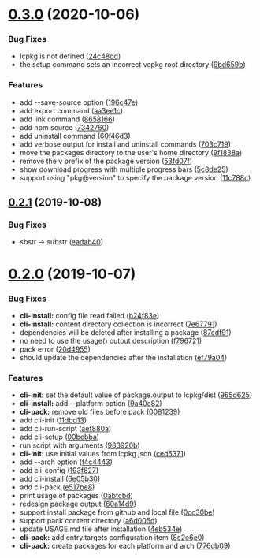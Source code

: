 # [0.3.0](https://github.com/lc-soft/lcpkg/compare/v0.2.1...v0.3.0) (2020-10-06)


### Bug Fixes

* lcpkg is not defined ([24c48dd](https://github.com/lc-soft/lcpkg/commit/24c48ddac3640d9219ff453de6990d976ea05286))
* the setup command sets an incorrect vcpkg root directory ([9bd659b](https://github.com/lc-soft/lcpkg/commit/9bd659bedd151e64369299974c0ac29b90149241))


### Features

* add --save-source option ([196c47e](https://github.com/lc-soft/lcpkg/commit/196c47e1b07594d49118ba009799a3ea2a369076))
* add export command ([aa3ee1c](https://github.com/lc-soft/lcpkg/commit/aa3ee1c25c204e8410c8b85d3477a205cc87e149))
* add link command ([8658166](https://github.com/lc-soft/lcpkg/commit/8658166a1bfddedbbf2e47f13521d50ae00d0452))
* add npm source ([7342760](https://github.com/lc-soft/lcpkg/commit/7342760a826f6aaf34b38fb0861d90e31d61c5a7))
* add uninstall command ([60f46d3](https://github.com/lc-soft/lcpkg/commit/60f46d3c2011a46e5969c92c653fcf5c715c0f3e))
* add verbose output for install and uninstall commands ([703c719](https://github.com/lc-soft/lcpkg/commit/703c719bddd09931210a7952cdf7a5529662c920))
* move the packages directory to the user's home directory ([9f1838a](https://github.com/lc-soft/lcpkg/commit/9f1838aab2fbb312c896b325e9aa5699a73df269))
* remove the v prefix of the package version ([53fd07f](https://github.com/lc-soft/lcpkg/commit/53fd07fd7db3fbd9240c71a9053836ac310b51de))
* show download progress with multiple progress bars ([5c8de25](https://github.com/lc-soft/lcpkg/commit/5c8de253e4842a22907c86df49fb8bbea1303075))
* support using "pkg@version" to specify the package version ([11c788c](https://github.com/lc-soft/lcpkg/commit/11c788c2b8f731c8cbb5d5ff473a1a337bdc9c08))



## [0.2.1](https://github.com/lc-soft/lcpkg/compare/v0.2.0...v0.2.1) (2019-10-08)


### Bug Fixes

* sbstr -> substr ([eadab40](https://github.com/lc-soft/lcpkg/commit/eadab40d78e0286e5d662940602b54ac602ddf54))



# [0.2.0](https://github.com/lc-soft/lcpkg/compare/6e05b30564f3323f4236891ce2dd80ab5b858dca...v0.2.0) (2019-10-07)


### Bug Fixes

* **cli-install:** config file read failed ([b24f83e](https://github.com/lc-soft/lcpkg/commit/b24f83ea2bda95d5458c5a7e61ba8c43c7011ac2))
* **cli-install:** content directory collection is incorrect ([7e67791](https://github.com/lc-soft/lcpkg/commit/7e67791534297f9a02d05eb442028e0f8d0c8bf6))
* dependencies will be deleted after installing a package ([87cdf91](https://github.com/lc-soft/lcpkg/commit/87cdf910869c2e7efa3e1bb2eda04b47ca8199c8))
* no need to use the usage() output description ([f796721](https://github.com/lc-soft/lcpkg/commit/f796721e8c7b6fc261fc2e0933fc2b1c7a62387d))
* pack error ([20d4955](https://github.com/lc-soft/lcpkg/commit/20d495572d2d7074665fa2e3d111a34d540fcdd7))
* should update the dependencies after the installation ([ef79a04](https://github.com/lc-soft/lcpkg/commit/ef79a04ba1b43c48889985ee7a28c126262a3120))


### Features

* **cli-init:** set the default value of package.output to lcpkg/dist ([965d625](https://github.com/lc-soft/lcpkg/commit/965d62532dc8a516c7d0e7a408eb8cc2a43ab4ac))
* **cli-install:** add --platform option ([9a40c82](https://github.com/lc-soft/lcpkg/commit/9a40c82ed543ac4f6a03fbb11561675a94c9f8b6))
* **cli-pack:** remove old files before pack ([0081239](https://github.com/lc-soft/lcpkg/commit/008123989cd33aa8555bac54e348e4a489992c4f))
* add cli-init ([11dbd13](https://github.com/lc-soft/lcpkg/commit/11dbd138e795d908d5a0dd48969830bf2da8b2ec))
* add cli-run-script ([aef880a](https://github.com/lc-soft/lcpkg/commit/aef880a795ea30d9c8c59a95d7483b8cdadae193))
* add cli-setup ([00bebba](https://github.com/lc-soft/lcpkg/commit/00bebbaae1d086e09f1c96da8602f4f610fded0d))
* run script with arguments ([983920b](https://github.com/lc-soft/lcpkg/commit/983920b42ffe921afd2d36081cacea3341d2cba7))
* **cli-init:** use initial values from lcpkg.json ([ced5371](https://github.com/lc-soft/lcpkg/commit/ced53719910a1e94f9c608462f5a74ddcfb33faf))
* add --arch option ([f4c4443](https://github.com/lc-soft/lcpkg/commit/f4c444322d84b30be835b0f10b1c8242139b3a53))
* add cli-config ([193f827](https://github.com/lc-soft/lcpkg/commit/193f827b08361ac391ee7ed9ac3d4404cea3875d))
* add cli-install ([6e05b30](https://github.com/lc-soft/lcpkg/commit/6e05b30564f3323f4236891ce2dd80ab5b858dca))
* add cli-pack ([e517be8](https://github.com/lc-soft/lcpkg/commit/e517be80e5258d1cb3216d13f9e0af25457c64d8))
* print usage of packages ([0abfcbd](https://github.com/lc-soft/lcpkg/commit/0abfcbdc71f7ce8f54e4a7f83e25db6b9a3b899a))
* redesign package output ([60a14d9](https://github.com/lc-soft/lcpkg/commit/60a14d9cd31ea00f7f0779c9e8bbfd3aa2b2d4ff))
* support install package from github and local file ([0cc30be](https://github.com/lc-soft/lcpkg/commit/0cc30be2e4f4ad849b06f7a6edf73aba601d7e8d))
* support pack content directory ([a6d005d](https://github.com/lc-soft/lcpkg/commit/a6d005da39356ca0178f1e9cef4531ad8a1901a8))
* update USAGE.md file after installation ([4eb534e](https://github.com/lc-soft/lcpkg/commit/4eb534e67efb1f86a57ea083327767c9649f1056))
* **cli-pack:** add entry.targets configuration item ([8c2e6e0](https://github.com/lc-soft/lcpkg/commit/8c2e6e024e63a276d9af4106ed1d52243e9b1eeb))
* **cli-pack:** create packages for each platform and arch ([776db09](https://github.com/lc-soft/lcpkg/commit/776db09c9c65a45311ad81bd732a16a8833c202b))



